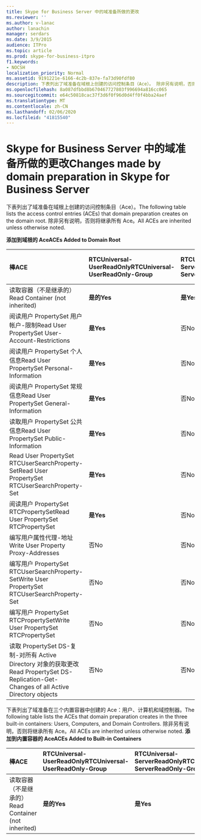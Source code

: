 ```yaml
---
title: Skype for Business Server 中的域准备所做的更改
ms.reviewer: ''
ms.author: v-lanac
author: lanachin
manager: serdars
ms.date: 3/9/2015
audience: ITPro
ms.topic: article
ms.prod: skype-for-business-itpro
f1.keywords:
- NOCSH
localization_priority: Normal
ms.assetid: 9191221e-6166-4c2b-837e-fa73d90fdf80
description: 下表列出了域准备在域根上创建的访问控制条目（Ace）。 除非另有说明，否则将继承所有 Ace。
ms.openlocfilehash: 8a087dfbbd8b670467727803f996694a816cc065
ms.sourcegitcommit: e64c50818cac37f3d6f0f96d0d4ff0f4bba24aef
ms.translationtype: MT
ms.contentlocale: zh-CN
ms.lasthandoff: 02/06/2020
ms.locfileid: "41815540"
---
```

# <a name="changes-made-by-domain-preparation-in-skype-for-business-server"></a><span data-ttu-id="e79f8-104">Skype for Business Server 中的域准备所做的更改</span><span class="sxs-lookup"><span data-stu-id="e79f8-104">Changes made by domain preparation in Skype for Business Server</span></span>
 
<span data-ttu-id="e79f8-105">下表列出了域准备在域根上创建的访问控制条目（Ace）。</span><span class="sxs-lookup"><span data-stu-id="e79f8-105">The following table lists the access control entries (ACEs) that domain preparation creates on the domain root.</span></span> <span data-ttu-id="e79f8-106">除非另有说明，否则将继承所有 Ace。</span><span class="sxs-lookup"><span data-stu-id="e79f8-106">All ACEs are inherited unless otherwise noted.</span></span>
  
<span data-ttu-id="e79f8-107">**添加到域根的 Ace**</span><span class="sxs-lookup"><span data-stu-id="e79f8-107">**ACEs Added to Domain Root**</span></span>

|<span data-ttu-id="e79f8-108">**棒**</span><span class="sxs-lookup"><span data-stu-id="e79f8-108">**ACE**</span></span>|<span data-ttu-id="e79f8-109">**RTCUniversal-UserReadOnly**</span><span class="sxs-lookup"><span data-stu-id="e79f8-109">**RTCUniversal-UserReadOnly-Group**</span></span>|<span data-ttu-id="e79f8-110">**RTCUniversal-ServerReadOnly**</span><span class="sxs-lookup"><span data-stu-id="e79f8-110">**RTCUniversal-ServerReadOnly-Group**</span></span>|<span data-ttu-id="e79f8-111">**RTCUniversal-UserAdmins**</span><span class="sxs-lookup"><span data-stu-id="e79f8-111">**RTCUniversal-UserAdmins**</span></span>|<span data-ttu-id="e79f8-112">**RTCHSUniversal-服务**</span><span class="sxs-lookup"><span data-stu-id="e79f8-112">**RTCHSUniversal-Services**</span></span>|<span data-ttu-id="e79f8-113">**已验证-用户**</span><span class="sxs-lookup"><span data-stu-id="e79f8-113">**Authenticated-Users**</span></span>|
|:-----|:-----|:-----|:-----|:-----|:-----|
|<span data-ttu-id="e79f8-114">读取容器（不是继承的）</span><span class="sxs-lookup"><span data-stu-id="e79f8-114">Read Container (not inherited)</span></span>  <br/> |<span data-ttu-id="e79f8-115">**是的**</span><span class="sxs-lookup"><span data-stu-id="e79f8-115">**Yes**</span></span> <br/> |<span data-ttu-id="e79f8-116">**是**</span><span class="sxs-lookup"><span data-stu-id="e79f8-116">**Yes**</span></span> <br/> |<span data-ttu-id="e79f8-117">否</span><span class="sxs-lookup"><span data-stu-id="e79f8-117">No</span></span>  <br/> |<span data-ttu-id="e79f8-118">否</span><span class="sxs-lookup"><span data-stu-id="e79f8-118">No</span></span>  <br/> |<span data-ttu-id="e79f8-119">否</span><span class="sxs-lookup"><span data-stu-id="e79f8-119">No</span></span>  <br/> |
|<span data-ttu-id="e79f8-120">阅读用户 PropertySet 用户帐户-限制</span><span class="sxs-lookup"><span data-stu-id="e79f8-120">Read User PropertySet User-Account-Restrictions</span></span>  <br/> |<span data-ttu-id="e79f8-121">**是**</span><span class="sxs-lookup"><span data-stu-id="e79f8-121">**Yes**</span></span> <br/> |<span data-ttu-id="e79f8-122">否</span><span class="sxs-lookup"><span data-stu-id="e79f8-122">No</span></span>  <br/> |<span data-ttu-id="e79f8-123">否</span><span class="sxs-lookup"><span data-stu-id="e79f8-123">No</span></span>  <br/> |<span data-ttu-id="e79f8-124">否</span><span class="sxs-lookup"><span data-stu-id="e79f8-124">No</span></span>  <br/> |<span data-ttu-id="e79f8-125">否</span><span class="sxs-lookup"><span data-stu-id="e79f8-125">No</span></span>  <br/> |
|<span data-ttu-id="e79f8-126">阅读用户 PropertySet 个人信息</span><span class="sxs-lookup"><span data-stu-id="e79f8-126">Read User PropertySet Personal-Information</span></span>  <br/> |<span data-ttu-id="e79f8-127">**是**</span><span class="sxs-lookup"><span data-stu-id="e79f8-127">**Yes**</span></span> <br/> |<span data-ttu-id="e79f8-128">否</span><span class="sxs-lookup"><span data-stu-id="e79f8-128">No</span></span>  <br/> |<span data-ttu-id="e79f8-129">否</span><span class="sxs-lookup"><span data-stu-id="e79f8-129">No</span></span>  <br/> |<span data-ttu-id="e79f8-130">否</span><span class="sxs-lookup"><span data-stu-id="e79f8-130">No</span></span>  <br/> |<span data-ttu-id="e79f8-131">否</span><span class="sxs-lookup"><span data-stu-id="e79f8-131">No</span></span>  <br/> |
|<span data-ttu-id="e79f8-132">阅读用户 PropertySet 常规信息</span><span class="sxs-lookup"><span data-stu-id="e79f8-132">Read User PropertySet General-Information</span></span>  <br/> |<span data-ttu-id="e79f8-133">**是**</span><span class="sxs-lookup"><span data-stu-id="e79f8-133">**Yes**</span></span> <br/> |<span data-ttu-id="e79f8-134">否</span><span class="sxs-lookup"><span data-stu-id="e79f8-134">No</span></span>  <br/> |<span data-ttu-id="e79f8-135">否</span><span class="sxs-lookup"><span data-stu-id="e79f8-135">No</span></span>  <br/> |<span data-ttu-id="e79f8-136">否</span><span class="sxs-lookup"><span data-stu-id="e79f8-136">No</span></span>  <br/> |<span data-ttu-id="e79f8-137">否</span><span class="sxs-lookup"><span data-stu-id="e79f8-137">No</span></span>  <br/> |
|<span data-ttu-id="e79f8-138">读取用户 PropertySet 公共信息</span><span class="sxs-lookup"><span data-stu-id="e79f8-138">Read User PropertySet Public-Information</span></span>  <br/> |<span data-ttu-id="e79f8-139">**是**</span><span class="sxs-lookup"><span data-stu-id="e79f8-139">**Yes**</span></span> <br/> |<span data-ttu-id="e79f8-140">否</span><span class="sxs-lookup"><span data-stu-id="e79f8-140">No</span></span>  <br/> |<span data-ttu-id="e79f8-141">否</span><span class="sxs-lookup"><span data-stu-id="e79f8-141">No</span></span>  <br/> |<span data-ttu-id="e79f8-142">否</span><span class="sxs-lookup"><span data-stu-id="e79f8-142">No</span></span>  <br/> |<span data-ttu-id="e79f8-143">否</span><span class="sxs-lookup"><span data-stu-id="e79f8-143">No</span></span>  <br/> |
|<span data-ttu-id="e79f8-144">Read User PropertySet RTCUserSearchProperty-Set</span><span class="sxs-lookup"><span data-stu-id="e79f8-144">Read User PropertySet RTCUserSearchProperty-Set</span></span>  <br/> |<span data-ttu-id="e79f8-145">**是**</span><span class="sxs-lookup"><span data-stu-id="e79f8-145">**Yes**</span></span> <br/> |<span data-ttu-id="e79f8-146">否</span><span class="sxs-lookup"><span data-stu-id="e79f8-146">No</span></span>  <br/> |<span data-ttu-id="e79f8-147">否</span><span class="sxs-lookup"><span data-stu-id="e79f8-147">No</span></span>  <br/> |<span data-ttu-id="e79f8-148">否</span><span class="sxs-lookup"><span data-stu-id="e79f8-148">No</span></span>  <br/> |<span data-ttu-id="e79f8-149">**是**</span><span class="sxs-lookup"><span data-stu-id="e79f8-149">**Yes**</span></span> <br/> |
|<span data-ttu-id="e79f8-150">阅读用户 PropertySet RTCPropertySet</span><span class="sxs-lookup"><span data-stu-id="e79f8-150">Read User PropertySet RTCPropertySet</span></span>  <br/> |<span data-ttu-id="e79f8-151">**是**</span><span class="sxs-lookup"><span data-stu-id="e79f8-151">**Yes**</span></span> <br/> |<span data-ttu-id="e79f8-152">否</span><span class="sxs-lookup"><span data-stu-id="e79f8-152">No</span></span>  <br/> |<span data-ttu-id="e79f8-153">否</span><span class="sxs-lookup"><span data-stu-id="e79f8-153">No</span></span>  <br/> |<span data-ttu-id="e79f8-154">否</span><span class="sxs-lookup"><span data-stu-id="e79f8-154">No</span></span>  <br/> |<span data-ttu-id="e79f8-155">否</span><span class="sxs-lookup"><span data-stu-id="e79f8-155">No</span></span>  <br/> |
|<span data-ttu-id="e79f8-156">编写用户属性代理-地址</span><span class="sxs-lookup"><span data-stu-id="e79f8-156">Write User Property Proxy-Addresses</span></span>  <br/> |<span data-ttu-id="e79f8-157">否</span><span class="sxs-lookup"><span data-stu-id="e79f8-157">No</span></span>  <br/> |<span data-ttu-id="e79f8-158">否</span><span class="sxs-lookup"><span data-stu-id="e79f8-158">No</span></span>  <br/> |<span data-ttu-id="e79f8-159">**是**</span><span class="sxs-lookup"><span data-stu-id="e79f8-159">**Yes**</span></span> <br/> |<span data-ttu-id="e79f8-160">否</span><span class="sxs-lookup"><span data-stu-id="e79f8-160">No</span></span>  <br/> |<span data-ttu-id="e79f8-161">否</span><span class="sxs-lookup"><span data-stu-id="e79f8-161">No</span></span>  <br/> |
|<span data-ttu-id="e79f8-162">编写用户 PropertySet RTCUserSearchProperty-Set</span><span class="sxs-lookup"><span data-stu-id="e79f8-162">Write User PropertySet RTCUserSearchProperty-Set</span></span>  <br/> |<span data-ttu-id="e79f8-163">否</span><span class="sxs-lookup"><span data-stu-id="e79f8-163">No</span></span>  <br/> |<span data-ttu-id="e79f8-164">否</span><span class="sxs-lookup"><span data-stu-id="e79f8-164">No</span></span>  <br/> |<span data-ttu-id="e79f8-165">**是**</span><span class="sxs-lookup"><span data-stu-id="e79f8-165">**Yes**</span></span> <br/> |<span data-ttu-id="e79f8-166">否</span><span class="sxs-lookup"><span data-stu-id="e79f8-166">No</span></span>  <br/> |<span data-ttu-id="e79f8-167">否</span><span class="sxs-lookup"><span data-stu-id="e79f8-167">No</span></span>  <br/> |
|<span data-ttu-id="e79f8-168">编写用户 PropertySet RTCPropertySet</span><span class="sxs-lookup"><span data-stu-id="e79f8-168">Write User PropertySet RTCPropertySet</span></span>  <br/> |<span data-ttu-id="e79f8-169">否</span><span class="sxs-lookup"><span data-stu-id="e79f8-169">No</span></span>  <br/> |<span data-ttu-id="e79f8-170">否</span><span class="sxs-lookup"><span data-stu-id="e79f8-170">No</span></span>  <br/> |<span data-ttu-id="e79f8-171">**是**</span><span class="sxs-lookup"><span data-stu-id="e79f8-171">**Yes**</span></span> <br/> |<span data-ttu-id="e79f8-172">否</span><span class="sxs-lookup"><span data-stu-id="e79f8-172">No</span></span>  <br/> |<span data-ttu-id="e79f8-173">否</span><span class="sxs-lookup"><span data-stu-id="e79f8-173">No</span></span>  <br/> |
|<span data-ttu-id="e79f8-174">读取 PropertySet DS-复制-对所有 Active Directory 对象的获取更改</span><span class="sxs-lookup"><span data-stu-id="e79f8-174">Read PropertySet DS-Replication-Get-Changes of all Active Directory objects</span></span>  <br/> |<span data-ttu-id="e79f8-175">否</span><span class="sxs-lookup"><span data-stu-id="e79f8-175">No</span></span>  <br/> |<span data-ttu-id="e79f8-176">否</span><span class="sxs-lookup"><span data-stu-id="e79f8-176">No</span></span>  <br/> |<span data-ttu-id="e79f8-177">否</span><span class="sxs-lookup"><span data-stu-id="e79f8-177">No</span></span>  <br/> |<span data-ttu-id="e79f8-178">**是**</span><span class="sxs-lookup"><span data-stu-id="e79f8-178">**Yes**</span></span> <br/> |<span data-ttu-id="e79f8-179">否</span><span class="sxs-lookup"><span data-stu-id="e79f8-179">No</span></span>  <br/> |
   
<span data-ttu-id="e79f8-180">下表列出了域准备在三个内置容器中创建的 Ace：用户、计算机和域控制器。</span><span class="sxs-lookup"><span data-stu-id="e79f8-180">The following table lists the ACEs that domain preparation creates in the three built-in containers: Users, Computers, and Domain Controllers.</span></span> <span data-ttu-id="e79f8-181">除非另有说明，否则将继承所有 Ace。</span><span class="sxs-lookup"><span data-stu-id="e79f8-181">All ACEs are inherited unless otherwise noted.</span></span>
<span data-ttu-id="e79f8-182">**添加到内置容器的 Ace**</span><span class="sxs-lookup"><span data-stu-id="e79f8-182">**ACEs Added to Built-in Containers**</span></span>

|<span data-ttu-id="e79f8-183">**棒**</span><span class="sxs-lookup"><span data-stu-id="e79f8-183">**ACE**</span></span>|<span data-ttu-id="e79f8-184">**RTCUniversal-UserReadOnly**</span><span class="sxs-lookup"><span data-stu-id="e79f8-184">**RTCUniversal-UserReadOnly-Group**</span></span>|<span data-ttu-id="e79f8-185">**RTCUniversal-ServerReadOnly**</span><span class="sxs-lookup"><span data-stu-id="e79f8-185">**RTCUniversal-ServerReadOnly-Group**</span></span>|
|:-----|:-----|:-----|
|<span data-ttu-id="e79f8-186">读取容器（不是继承的）</span><span class="sxs-lookup"><span data-stu-id="e79f8-186">Read Container (not inherited)</span></span>  <br/> |<span data-ttu-id="e79f8-187">**是的**</span><span class="sxs-lookup"><span data-stu-id="e79f8-187">**Yes**</span></span> <br/> |<span data-ttu-id="e79f8-188">**是**</span><span class="sxs-lookup"><span data-stu-id="e79f8-188">**Yes**</span></span> <br/> |
   

